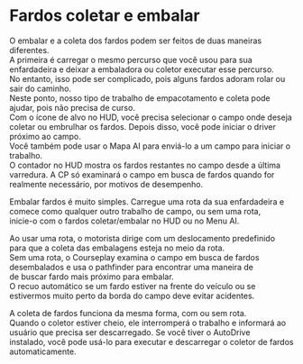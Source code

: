# Fardos coletar e embalar

  
O embalar e a coleta dos fardos podem ser feitos de duas maneiras diferentes.  
A primeira é carregar o mesmo percurso que você usou para sua enfardadeira e deixar a embaladora ou coletor executar esse percurso.  
No entanto, isso pode ser complicado, pois alguns fardos adoram rolar ou sair do caminho.  
Neste ponto, nosso tipo de trabalho de empacotamento e coleta pode ajudar, pois não precisa de curso.  
Com o ícone de alvo no HUD, você precisa selecionar o campo onde deseja coletar ou embrulhar os fardos. Depois disso, você pode iniciar o driver próximo ao campo.  
Você também pode usar o Mapa AI para enviá-lo a um campo para iniciar o trabalho.  
O contador no HUD mostra os fardos restantes no campo desde a última varredura. A CP só examinará o campo em busca de fardos quando for realmente necessário, por motivos de desempenho.    

  
Embalar fardos é muito simples. Carregue uma rota da sua enfardadeira e comece como qualquer outro trabalho de campo, ou sem uma rota,  
inicie-o com o fardos coletar/embalar no HUD ou no Menu AI.  
  
  
Ao usar uma rota, o motorista dirige com um deslocamento predefinido para que a coleta das embalagens esteja no meio da rota.  
Sem uma rota, o Courseplay examina o campo em busca de fardos desembalados e usa o pathfinder para encontrar uma maneira de  
de buscar fardo mais próximo para embalar.  
O recuo automático se um fardo estiver na frente do veículo ou se estivermos muito perto da borda do campo deve evitar acidentes.    

  
A coleta de fardos funciona da mesma forma, com ou sem rota.  
Quando o coletor estiver cheio, ele interromperá o trabalho e informará ao usuário que precisa ser descarregado. Se você tiver o AutoDrive  
instalado, você pode usá-lo para executar e descarregar o coletor de fardos automaticamente.  

